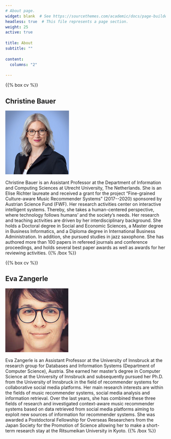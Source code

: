```yaml
---
# About page.
widget: blank  # See https://sourcethemes.com/academic/docs/page-builder/
headless: true  # This file represents a page section.
weight: 25
active: true

title: About
subtitle: ""

content:
  columns: "2"
 
---
```


{{% box cv %}}
## Christine Bauer

![Photo of Christine Bauer](chb.jpg)

Christine Bauer is an Assistant Professor at the Department of Information and Computing Sciences at Utrecht University, The Netherlands. She is an Elise Richter laureate and received a grant for the project “Fine-grained Culture-aware Music Recommender Systems” (2017--2020) sponsored by Austrian Science Fund (FWF). Her research activities center on interactive intelligent systems. Thereby, she takes a human-centered perspective, where technology follows humans’ and the society’s needs.
Her research and teaching activities are driven by her interdisciplinary background. She holds a Doctoral degree in Social and Economic Sciences, a Master degree in Business Informatics, and a Diploma degree in International Business Administration. In addition, she pursued studies in jazz saxophone.
She has authored more than 100 papers in refereed journals and conference proceedings, and holds several best paper awards as well as awards for her reviewing activities.
{{% /box %}}   

{{% box cv %}}
## Eva Zangerle

![Photo of Eva Zangerle](ez.jpg)

Eva Zangerle is an Assistant Professor at the University of Innsbruck at the research group for Databases and Information Systems (Department of Computer Science), Austria. She earned her master’s degree in Computer Science at the University of Innsbruck and subsequently pursued her Ph.D. from the University of Innsbruck in the field of recommender systems for collaborative social media platforms. Her main research interests are within the fields of music recommender systems, social media analysis and information retrieval. Over the last years, she has combined these three fields of research and investigated context-aware music recommender systems based on data retrieved from social media platforms aiming to exploit new sources of information for recommender systems. She was awarded a Postdoctoral Fellowship for Overseas Researchers from the Japan Society for the Promotion of Science allowing her to make a short-term research stay at the Ritsumeikan University in Kyoto.
{{% /box %}}   
